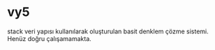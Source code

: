 # vy5
stack veri yapısı kullanılarak oluşturulan basit denklem çözme sistemi. Henüz doğru çalışamamakta.
